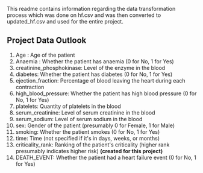 This readme contains information regarding the data transformation process which was done on hf.csv and was then converted to updated_hf.csv and used for the entire project.



## Project Data Outlook

1. Age : Age of the patient
2. Anaemia : Whether the patient has anaemia (0 for No, 1 for Yes)
3. creatinine_phosphokinase: Level of the enzyme in the blood
4. diabetes: Whether the patient has diabetes (0 for No, 1 for Yes)
5. ejection_fraction: Percentage of blood leaving the heart during each contraction
6. high_blood_pressure: Whether the patient has high blood pressure (0 for No, 1 for Yes)
7. platelets: Quantity of platelets in the blood
8. serum_creatinine: Level of serum creatinine in the blood
9. serum_sodium: Level of serum sodium in the blood
10. sex: Gender of the patient (presumably 0 for Female, 1 for Male)
11. smoking: Whether the patient smokes (0 for No, 1 for Yes)
12. time: Time (not specified if it's in days, weeks, or months)
13. criticality_rank: Ranking of the patient's criticality (higher rank presumably indicates higher risk) **(created for this project)**
14. DEATH_EVENT: Whether the patient had a heart failure event (0 for No, 1 for Yes)
